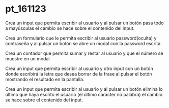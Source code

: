 # pt_161123

Crea un input que permita escribir al usuario y al pulsar un botón pasa todo a mayúsculas el cambio se hace sobre el contenido del input.

Crea un formulario que le permita escribir al usuario password(oculta) y contraseña y al pulsar un botón se abre un modal con la password escrita

Crea un contador que permita sumar y restar al usuario y que el número se muestre en un modal

Crea un input que permita escribir al usuario y otro input con un botón donde escribirá la letra que desea borrar de la frase al pulsar el botón mostrando el resultado en la pantalla.

Crea un input que permita escribir al usuario y al pulsar un botón elimina lo último que haya escrito el usuario (el último carácter no palabra) el cambio se hace sobre el contenido del input.